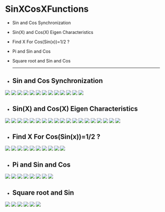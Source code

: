 # SinXCosXFunctions
* Sin and Cos Synchronization
* Sin(X) and Cos(X) Eigen Characteristics
* Find X For Cos(Sin(x))=1/2  ?
* Pi and Sin and Cos
* Square root and Sin and Cos


  ------
* Sin and Cos Synchronization
  ---
<img src= "Screenshots/Screenshot 2024-01-19 131031.png" />
<img src= "Screenshots/Screenshot 2024-01-19 131047.png" />
<img src= "Screenshots/Screenshot 2024-01-19 131121.png" />
<img src= "Screenshots/Screenshot 2024-01-19 131207.png" />
<img src= "Screenshots/Screenshot 2024-01-19 131224.png" />
<img src= "Screenshots/Screenshot 2024-01-19 131254.png" />
<img src= "Screenshots/Screenshot 2024-01-19 131326.png" />
<img src= "Screenshots/Screenshot 2024-01-19 131343.png" />
<img src= "Screenshots/Screenshot 2024-01-19 131412.png" />
<img src= "Screenshots/Screenshot 2024-01-19 131435.png" />
<img src= "Screenshots/Screenshot 2024-01-19 131452.png" />
<img src= "Screenshots/Screenshot 2024-01-19 131513.png" />
<img src= "Screenshots/Screenshot 2024-01-19 131552.png" />

* Sin(X) and Cos(X) Eigen Characteristics
  ---
<img src="Screenshots/Screenshot 2024-01-18 174655.png" />
<img src="Screenshots/Screenshot 2024-01-18 174738.png" />
<img src="Screenshots/Screenshot 2024-01-18 174820.png" />
<img src= "Screenshots/Screenshot 2024-01-18 174834.png"/>
<img src="Screenshots/Screenshot 2024-01-18 174850.png" />
<img src="Screenshots/Screenshot 2024-01-18 174905.png" />
<img src="Screenshots/Screenshot 2024-01-18 174921.png" />
<img src="Screenshots/Screenshot 2024-01-18 174940.png" />
<img src="Screenshots/Screenshot 2024-01-18 174952.png" />
<img src="Screenshots/Screenshot 2024-01-18 175017.png" />
<img src="Screenshots/Screenshot 2024-01-18 175030.png" />
<img src="Screenshots/Screenshot 2024-01-18 175046.png" />
<img src="Screenshots/Screenshot 2024-01-18 175100.png" />
<img src="Screenshots/Screenshot 2024-01-18 175118.png" />
<img src="Screenshots/Screenshot 2024-01-18 175133.png" />
<img src="Screenshots/Screenshot 2024-01-18 175147.png" />
<img src="Screenshots/Screenshot 2024-01-18 175203.png" />
<img src="Screenshots/Screenshot 2024-01-18 175215.png" />
<img src="Screenshots/Screenshot 2024-01-18 175229.png" />


* Find X For Cos(Sin(x))=1/2  ?
  ---
<img src= "Screenshots/Screenshot 2024-01-19 153425.png" />
<img src= "Screenshots/Screenshot 2024-01-19 153508.png" />
<img src= "Screenshots/Screenshot 2024-01-19 153527.png" />
<img src= "Screenshots/Screenshot 2024-01-19 153543.png" />
<img src= "Screenshots/Screenshot 2024-01-19 153558.png" />
<img src= "Screenshots/Screenshot 2024-01-19 153614.png" />
<img src= "Screenshots/Screenshot 2024-01-19 153630.png" /> 
<img src= "Screenshots/Screenshot 2024-01-19 153732.png" />
<img src= "Screenshots/Screenshot 2024-01-19 153749.png" />
<img src= "Screenshots/Screenshot 2024-01-19 153806.png" />

* Pi and Sin and Cos
  ---
<img src="Screenshots/0.png" />
<img src="Screenshots/1.png" />
<img src="Screenshots/2.png" />
<img src="Screenshots/3.png" />
<img src="Screenshots/4png" />
<img src="Screenshots/5.png" />
<img src="Screenshots/6.png" />
<img src="Screenshots/7.png" />


* Square root and Sin
  ---
<img src= "Screenshots/Screenshot 2024-01-19 155303.png" />
<img src= "Screenshots/Screenshot 2024-01-19 155322.png" />
<img src= "Screenshots/Screenshot 2024-01-19 155338.png" />
<img src= "Screenshots/Screenshot 2024-01-19 155350.png" />
<img src="Screenshots/Screenshot 2024-01-19 155412.png" />
<img src="Screenshots/Screenshot 2024-01-19 155455.png" />

